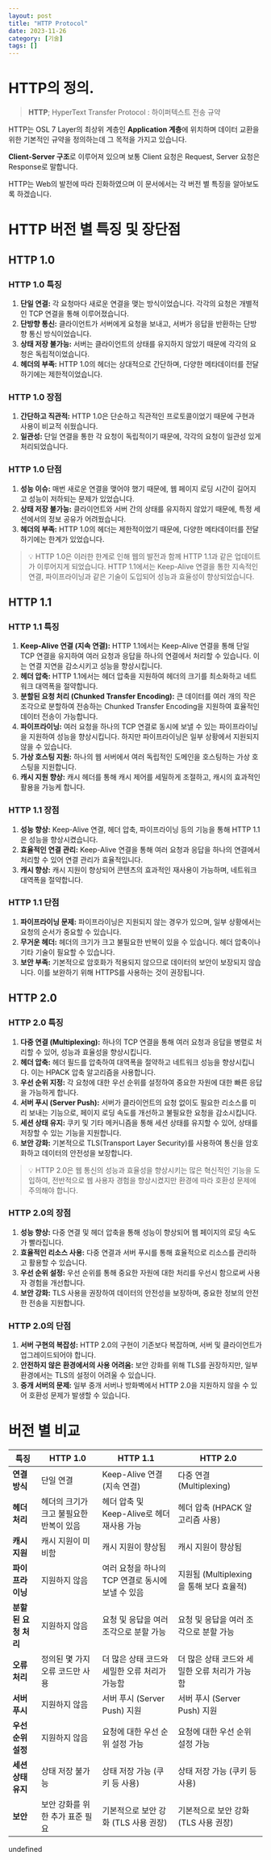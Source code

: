 ```yaml
---
layout: post
title: "HTTP Protocol"
date: 2023-11-26
category: [기술]
tags: []
---
```



# HTTP의 정의.


> **HTTP**; HyperText Transfer Protocol : 하이퍼텍스트 전송 규약


HTTP는 OSL 7 Layer의 최상위 계층인 **Application 계층**에 위치하며 
데이터 교환을 위한 기본적인 규약을 정의하는데 그 목적을 가지고 있습니다.


**Client-Server 구조**로 이루어져 있으며 보통 Client 요청은 Request, Server 요청은 Response로 말합니다.


HTTP는 Web의 발전에 따라 진화하였으며 이 문서에서는 각 버전 별 특징을 알아보도록 하겠습니다.


# HTTP 버전 별 특징 및 장단점


## HTTP 1.0


### HTTP 1.0 **특징**

1. **단일 연결:** 각 요청마다 새로운 연결을 맺는 방식이었습니다. 각각의 요청은 개별적인 TCP 연결을 통해 이루어졌습니다.
2. **단방향 통신:** 클라이언트가 서버에게 요청을 보내고, 서버가 응답을 반환하는 단방향 통신 방식이었습니다.
3. **상태 저장 불가능:** 서버는 클라이언트의 상태를 유지하지 않았기 때문에 각각의 요청은 독립적이었습니다.
4. **헤더의 부족:** HTTP 1.0의 헤더는 상대적으로 간단하며, 다양한 메타데이터를 전달하기에는 제한적이었습니다.

### HTTP 1.0 **장점**

1. **간단하고 직관적:** HTTP 1.0은 단순하고 직관적인 프로토콜이었기 때문에 구현과 사용이 비교적 쉬웠습니다.
2. **일관성:** 단일 연결을 통한 각 요청이 독립적이기 때문에, 각각의 요청이 일관성 있게 처리되었습니다.

### HTTP 1.0 **단점**

1. **성능 이슈:** 매번 새로운 연결을 맺어야 했기 때문에, 웹 페이지 로딩 시간이 길어지고 성능이 저하되는 문제가 있었습니다.
2. **상태 저장 불가능:** 클라이언트와 서버 간의 상태를 유지하지 않았기 때문에, 특정 세션에서의 정보 공유가 어려웠습니다.
3. **헤더의 부족:** HTTP 1.0의 헤더는 제한적이었기 때문에, 다양한 메타데이터를 전달하기에는 한계가 있었습니다.

> 💡 HTTP 1.0은 이러한 한계로 인해 웹의 발전과 함께 HTTP 1.1과 같은 업데이트가 이루어지게 되었습니다. HTTP 1.1에서는 Keep-Alive 연결을 통한 지속적인 연결, 파이프라이닝과 같은 기술이 도입되어 성능과 효율성이 향상되었습니다. 


## HTTP 1.1


### HTTP 1.1 **특징**

1. **Keep-Alive 연결 (지속 연결):** HTTP 1.1에서는 Keep-Alive 연결을 통해 단일 TCP 연결을 유지하여 여러 요청과 응답을 하나의 연결에서 처리할 수 있습니다. 이는 연결 지연을 감소시키고 성능을 향상시킵니다.
2. **헤더 압축:** HTTP 1.1에서는 헤더 압축을 지원하여 헤더의 크기를 최소화하고 네트워크 대역폭을 절약합니다.
3. **분할된 요청 처리 (Chunked Transfer Encoding):** 큰 데이터를 여러 개의 작은 조각으로 분할하여 전송하는 Chunked Transfer Encoding을 지원하여 효율적인 데이터 전송이 가능합니다.
4. **파이프라이닝:** 여러 요청을 하나의 TCP 연결로 동시에 보낼 수 있는 파이프라이닝을 지원하여 성능을 향상시킵니다. 하지만 파이프라이닝은 일부 상황에서 지원되지 않을 수 있습니다.
5. **가상 호스팅 지원:** 하나의 웹 서버에서 여러 독립적인 도메인을 호스팅하는 가상 호스팅을 지원합니다.
6. **캐시 지원 향상:** 캐시 헤더를 통해 캐시 제어를 세밀하게 조절하고, 캐시의 효과적인 활용을 가능케 합니다.

### HTTP 1.1 **장점**

1. **성능 향상:** Keep-Alive 연결, 헤더 압축, 파이프라이닝 등의 기능을 통해 HTTP 1.1은 성능을 향상시켰습니다.
2. **효율적인 연결 관리:** Keep-Alive 연결을 통해 여러 요청과 응답을 하나의 연결에서 처리할 수 있어 연결 관리가 효율적입니다.
3. **캐시 향상:** 캐시 지원이 향상되어 콘텐츠의 효과적인 재사용이 가능하며, 네트워크 대역폭을 절약합니다.

### HTTP 1.1 **단점**

1. **파이프라이닝 문제:** 파이프라이닝은 지원되지 않는 경우가 있으며, 일부 상황에서는 요청의 순서가 중요할 수 있습니다.
2. **무거운 헤더:** 헤더의 크기가 크고 불필요한 반복이 있을 수 있습니다. 헤더 압축이나 기타 기술이 필요할 수 있습니다.
3. **보안 부족:** 기본적으로 암호화가 적용되지 않으므로 데이터의 보안이 보장되지 않습니다. 이를 보완하기 위해 HTTPS를 사용하는 것이 권장됩니다.

## HTTP 2.0


### HTTP 2.0 특징

1. **다중 연결 (Multiplexing):** 하나의 TCP 연결을 통해 여러 요청과 응답을 병렬로 처리할 수 있어, 성능과 효율성을 향상시킵니다.
2. **헤더 압축:** 헤더 필드를 압축하여 대역폭을 절약하고 네트워크 성능을 향상시킵니다. 이는 HPACK 압축 알고리즘을 사용합니다.
3. **우선 순위 지정:** 각 요청에 대한 우선 순위를 설정하여 중요한 자원에 대한 빠른 응답을 가능하게 합니다.
4. **서버 푸시 (Server Push):** 서버가 클라이언트의 요청 없이도 필요한 리소스를 미리 보내는 기능으로, 페이지 로딩 속도를 개선하고 불필요한 요청을 감소시킵니다.
5. **세션 상태 유지:** 쿠키 및 기타 메커니즘을 통해 세션 상태를 유지할 수 있어, 상태를 저장할 수 있는 기능을 지원합니다.
6. **보안 강화:** 기본적으로 TLS(Transport Layer Security)를 사용하여 통신을 암호화하고 데이터의 안전성을 보장합니다.

> 💡 HTTP 2.0은 웹 통신의 성능과 효율성을 향상시키는 많은 혁신적인 기능을 도입하여, 전반적으로 웹 사용자 경험을 향상시켰지만 환경에 따라 호환성 문제에 주의해야 합니다.


### **HTTP 2.0의 장점**

1. **성능 향상:** 다중 연결 및 헤더 압축을 통해 성능이 향상되어 웹 페이지의 로딩 속도가 빨라집니다.
2. **효율적인 리소스 사용:** 다중 연결과 서버 푸시를 통해 효율적으로 리소스를 관리하고 활용할 수 있습니다.
3. **우선 순위 설정:** 우선 순위를 통해 중요한 자원에 대한 처리를 우선시 함으로써 사용자 경험을 개선합니다.
4. **보안 강화:** TLS 사용을 권장하여 데이터의 안전성을 보장하며, 중요한 정보의 안전한 전송을 지원합니다.

### **HTTP 2.0의 단점**

1. **서버 구현의 복잡성:** HTTP 2.0의 구현이 기존보다 복잡하며, 서버 및 클라이언트가 업그레이드되어야 합니다.
2. **안전하지 않은 환경에서의 사용 어려움:** 보안 강화를 위해 TLS를 권장하지만, 일부 환경에서는 TLS의 설정이 어려울 수 있습니다.
3. **중개 서버의 문제:** 일부 중개 서버나 방화벽에서 HTTP 2.0을 지원하지 않을 수 있어 호환성 문제가 발생할 수 있습니다.

# 버전 별 비교


| **특징**        | **HTTP 1.0**           | **HTTP 1.1**                   | **HTTP 2.0**                  |
| ------------- | ---------------------- | ------------------------------ | ----------------------------- |
| **연결 방식**     | 단일 연결                  | Keep-Alive 연결 (지속 연결)          | 다중 연결 (Multiplexing)          |
| **헤더 처리**     | 헤더의 크기가 크고 불필요한 반복이 있음 | 헤더 압축 및 Keep-Alive로 헤더 재사용 가능  | 헤더 압축 (HPACK 알고리즘 사용)         |
| **캐시 지원**     | 캐시 지원이 미비함             | 캐시 지원이 향상됨                     | 캐시 지원이 향상됨                    |
| **파이프라이닝**    | 지원하지 않음                | 여러 요청을 하나의 TCP 연결로 동시에 보낼 수 있음 | 지원됨 (Multiplexing을 통해 보다 효율적) |
| **분할된 요청 처리** | 지원하지 않음                | 요청 및 응답을 여러 조각으로 분할 가능         | 요청 및 응답을 여러 조각으로 분할 가능        |
| **오류 처리**     | 정의된 몇 가지 오류 코드만 사용     | 더 많은 상태 코드와 세밀한 오류 처리가 가능함     | 더 많은 상태 코드와 세밀한 오류 처리가 가능함    |
| **서버 푸시**     | 지원하지 않음                | 서버 푸시 (Server Push) 지원         | 서버 푸시 (Server Push) 지원        |
| **우선 순위 설정**  | 지원하지 않음                | 요청에 대한 우선 순위 설정 가능             | 요청에 대한 우선 순위 설정 가능            |
| **세션 상태 유지**  | 상태 저장 불가능              | 상태 저장 가능 (쿠키 등 사용)             | 상태 저장 가능 (쿠키 등 사용)            |
| **보안**        | 보안 강화를 위한 추가 표준 필요     | 기본적으로 보안 강화 (TLS 사용 권장)        | 기본적으로 보안 강화 (TLS 사용 권장)       |

undefined